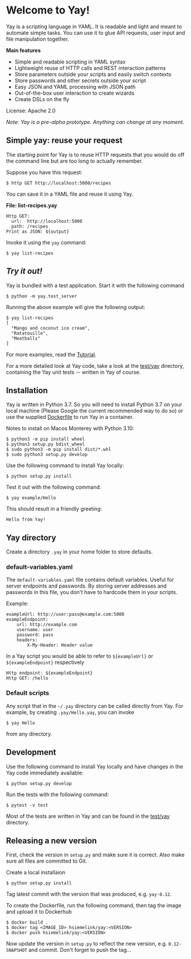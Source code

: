 # Welcome to Yay!

Yay is a scripting language in YAML. It is readable and light and meant to automate simple tasks. You can use it to glue API requests, user input and file manipulation together.

**Main features**

 * Simple and readable scripting in YAML syntax
 * Lightweight reuse of HTTP calls and REST interaction patterns 
 * Store parameters outside your scripts and easily switch contexts
 * Store passwords and other secrets outside your script
 * Easy JSON and YAML processing with JSON path
 * Out-of-the-box user interaction to create wizards
 * Create DSLs on the fly 
 
License: Apache 2.0

_Note: Yay is a pre-alpha prototype. Anything can change at any moment._

## Simple yay: reuse your request

The starting point for Yay is to reuse HTTP requests that you would do off the command line but are too long to actually remember.

Suppose you have this request:

    $ http GET http://localhost:5000/recipes
    
You can save it in a YAML file and reuse it using Yay.

**File: list-recipes.yay**
```
Http GET:
  url:  http://localhost:5000
  path: /recipes
Print as JSON: ${output}
```
  
Invoke it using the `yay` command:

    $ yay list-recipes


## _Try it out!_

Yay is bundled with a test application. Start it with the following command

    $ python -m yay.test_server

Running the above example will give the following output:

```
$ yay list-recipes
[
  "Mango and coconut ice cream",
  "Ratatouille",
  "Meatballs"
]
```

For more examples, read the [Tutorial](doc/Tutorial.md).

For a more detailed look at Yay code, take a look at the [test/yay](test/yay) directory, containing the Yay unit tests -- written in Yay of course.


## Installation

Yay is written in Python 3.7. So you will need to install Python 3.7 on your local machine (Please Google the current recommended way to do so) or use the supplied [Dockerfile](Dockerfile) to run Yay in a container.

Notes to install on Macos Monterey with Python 3.10:

    $ python3 -m pip install wheel
    $ python3 setup.py bdist_wheel
    $ sudo python3 -m pip install dist/*.whl
    $ sudo python3 setup.py develop

Use the following command to install Yay locally:

    $ python setup.py install

Test it out with the following command:

    $ yay example/Hello

This should result in a friendly greeting:

    Hello from Yay!


## Yay directory

Create a directory `.yay` in your home folder to store defaults.

### default-variables.yaml

The `default-variables.yaml` file contains default variables. Useful for server endpoints and passwords. By storing server addresses and passwords in this file, you don't have to hardcode them in your scripts.

Example:

    exampleUrl: http://user:pass@example.com:5000
    exampleEndpoint:
        url: http://example.com
        username: user
        password: pass
        headers:
            X-My-Header: Header value

In a Yay script you would be able to refer to `${exampleUrl}` or `${exampleEndpoint}` respectively

    Http endpoint: ${exampleEndpoint}
    Http GET: /hello

    
### Default scripts

Any script that in the `~/.yay` directory can be called directly from Yay. For example, by creating `.yay/Hello.yay`, you can invoke 

    $ yay Hello

from any directory.

## Development

Use the following command to install Yay locally and have changes in the Yay code immediately available:

    $ python setup.py develop
    
Run the tests with the following command:

    $ pytest -v test
    
Most of the tests are written in Yay and can be found in the [test/yay](test/yay) directory.    
    

## Releasing a new version

First, check the version in `setup.py` and make sure it is correct. 
Also make sure all files are committed to Git.

Create a local installaion

    $ python setup.py install
    
Tag latest commit with the version that was produced, e.g. `yay-0.12`.

To create the Dockerfile, run the following command, then tag the image and upload it to Dockerhub

    $ docker build .
    $ docker tag <IMAGE_ID> hsiemelink/yay:<VERSION>
    $ docker push hsiemelink/yay:<VERSION>
    
Now update the version in `setup.py` to reflect the new version, e.g. `0.12-SNAPSHOT` and commit. Don't forget to push the tag...



